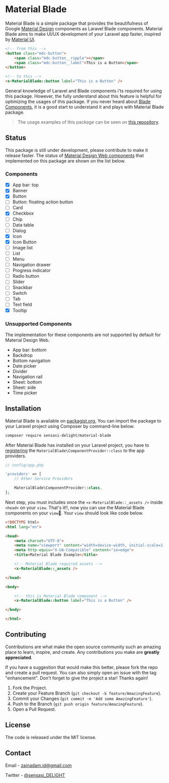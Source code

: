 # Material Blade

Material Blade is a simple package that provides the beautifulness of Google [Material Design](https://material.io/) components as Laravel Blade components. Material Blade aims to make UI/UX development of your Laravel app faster, inspired by [Material UI](https://mui.com/).

```html
<!-- from this -->
<button class="mdc-button">
    <span class="mdc-button__ripple"></span>
    <span class="mdc-button__label">This is a Button</span>
</button>

<!-- to this -->
<x-MaterialBlade::button label="This is a Button" />
```

General knowledge of Laravel and Blade components i'ts required for using this package. However, the fully understand about this feature is helpful for optimizing the usages of this package. If you never heard about [Blade Components](https://laravel.com/docs/8.x/blade#components), it is a good start to understand it and plays with Material Blade package.

> The usage examples of this package can be seen on [this repository](https://github.com/sensasi-delight/material-blade-examples).

## Status

This package is still under development, please contribute to make it release faster. The status of [Material Design Web components](https://material.io/components?platform=web) that implemented on this package are shown on the list below.

### Components

- [x] App bar: top
- [x] Banner
- [x] Button
- [ ] Button: floating action button
- [ ] Card
- [x] Checkbox
- [ ] Chip
- [ ] Data table
- [ ] Dialog
- [x] Icon
- [x] Icon Button
- [ ] Image list
- [ ] List
- [ ] Menu
- [ ] Navigation drawer
- [ ] Progress indicator
- [ ] Radio button
- [ ] Slider
- [ ] Snackbar
- [ ] Switch
- [ ] Tab
- [ ] Text field
- [x] Tooltip

### Unsupported Components

The implementation for these components are not supported by default for Material Design Web.

- App bar: bottom
- Backdrop
- Bottom navigation
- Date picker
- Divider
- Navigation rail
- Sheet: bottom
- Sheet: side
- Time picker

## Installation

Material Blade is available on [packagist.org](https://packagist.org/packages/sensasi-delight/material-blade), You can import the package to your Laravel project using Composer by command-line below:

```bash
composer require sensasi-delight/material-blade
```

After Material Blade has installed on your Laravel project, you have to [registering](https://laravel.com/docs/8.x/providers#registering-providers) the `MaterialBlade\ComponentProvider::class` to the app providers.

```php
// config/app.php

'providers' => [
    // Other Service Providers

    MaterialBlade\ComponentProvider::class,
];
```

Next step, you must includes once the `<x-MaterialBlade::_assets />` inside `<head>` on your `view`. That's it‼, now you can use the Material Blade components on your `view`🎉. Your `view` should look like code below.

```html
<!DOCTYPE html>
<html lang="en">

<head>
    <meta charset="UTF-8">
    <meta name="viewport" content="width=device-width, initial-scale=1.0">
    <meta http-equiv="X-UA-Compatible" content="ie=edge">
    <title>Material Blade Example</title>

    <!-- Material Blade required assets -->
    <x-MaterialBlade::_assets />

</head>

<body>

    <!-- this is Material Blade component -->
    <x-MaterialBlade::button label="This is a Button" />

</body>

</html>
```

## Contributing

Contributions are what make the open source community such an amazing place to learn, inspire, and create. Any contributions you make are **greatly appreciated**.

If you have a suggestion that would make this better, please fork the repo and create a pull request. You can also simply open an issue with the tag "enhancement". Don't forget to give the project a star! Thanks again!

1. Fork the Project.
2. Create your Feature Branch (`git checkout -b feature/AmazingFeature`).
3. Commit your Changes (`git commit -m 'Add some AmazingFeature'`).
4. Push to the Branch (`git push origin feature/AmazingFeature`).
5. Open a Pull Request.

## License

The code is released under the MIT license.

## Contact

Email - [zainadam.id@gmail.com](mailto:zainadam.id@gmail.com?subject=[GitHub]%20MaterialBlade)

Twitter - [@sensasi_DELIGHT](https://twitter.com/sensasi_DELIGHT)